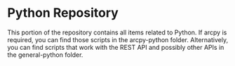 # Python Repository
This portion of the repository contains all items related to Python.  If arcpy is required, you can find those scripts in the arcpy-python folder.  Alternatively, you can find scripts that work with the REST API and possibly other APIs in the general-python folder.
